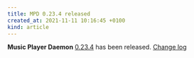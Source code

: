 ```yaml
---
title: MPD 0.23.4 released
created_at: 2021-11-11 10:16:45 +0100
kind: article
---
```


**Music Player Daemon** [0.23.4](http://www.musicpd.org/download/mpd/0.23/mpd-0.23.4.tar.xz) has been released.
[Change log](https://raw.githubusercontent.com/MusicPlayerDaemon/MPD/v0.23.4/NEWS)
